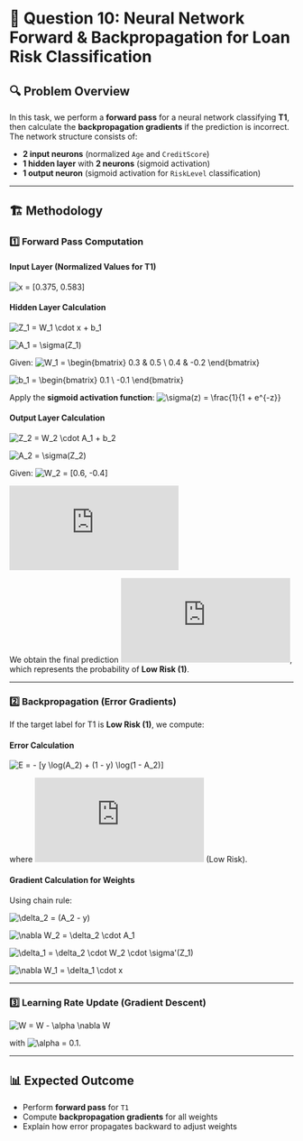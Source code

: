 # 📌 Question 10: Neural Network Forward & Backpropagation for Loan Risk Classification

## 🔍 Problem Overview
In this task, we perform a **forward pass** for a neural network classifying **T1**, then calculate the **backpropagation gradients** if the prediction is incorrect. The network structure consists of:
- **2 input neurons** (normalized `Age` and `CreditScore`)
- **1 hidden layer** with **2 neurons** (sigmoid activation)
- **1 output neuron** (sigmoid activation for `RiskLevel` classification)

---

## 🏗️ Methodology

### 1️⃣ Forward Pass Computation

#### **Input Layer (Normalized Values for T1)**
![x = [0.375, 0.583]](https://latex.codecogs.com/svg.latex?x%20=%20[0.375,%200.583])

#### **Hidden Layer Calculation**
![Z_1 = W_1 \cdot x + b_1](https://latex.codecogs.com/svg.latex?Z_1%20=%20W_1%20\cdot%20x%20+%20b_1)

![A_1 = \sigma(Z_1)](https://latex.codecogs.com/svg.latex?A_1%20=%20\sigma(Z_1))

Given:
![W_1 = \begin{bmatrix} 0.3 & 0.5 \\ 0.4 & -0.2 \end{bmatrix}](https://latex.codecogs.com/svg.latex?W_1%20=%20\begin{bmatrix}%200.3%20&%200.5%20\\%200.4%20&%20-0.2%20\end{bmatrix})

![b_1 = \begin{bmatrix} 0.1 \\ -0.1 \end{bmatrix}](https://latex.codecogs.com/svg.latex?b_1%20=%20\begin{bmatrix}%200.1%20\\%20-0.1%20\end{bmatrix})

Apply the **sigmoid activation function**:
![\sigma(z) = \frac{1}{1 + e^{-z}}](https://latex.codecogs.com/svg.latex?\sigma(z)%20=%20\frac{1}{1%20+%20e^{-z}})

#### **Output Layer Calculation**
![Z_2 = W_2 \cdot A_1 + b_2](https://latex.codecogs.com/svg.latex?Z_2%20=%20W_2%20\cdot%20A_1%20+%20b_2)

![A_2 = \sigma(Z_2)](https://latex.codecogs.com/svg.latex?A_2%20=%20\sigma(Z_2))

Given:
![W_2 = [0.6, -0.4]](https://latex.codecogs.com/svg.latex?W_2%20=%20[0.6,%20-0.4])

![b_2 = 0.2](https://latex.codecogs.com/svg.latex?b_2%20=%200.2)

We obtain the final prediction ![A_2](https://latex.codecogs.com/svg.latex?A_2), which represents the probability of **Low Risk (1)**.

---

### 2️⃣ Backpropagation (Error Gradients)
If the target label for T1 is **Low Risk (1)**, we compute:

#### **Error Calculation**
![E = - [y \log(A_2) + (1 - y) \log(1 - A_2)]](https://latex.codecogs.com/svg.latex?E%20=%20-%20[y%20\log(A_2)%20+%20(1%20-%20y)%20\log(1%20-%20A_2)])

where ![y = 1](https://latex.codecogs.com/svg.latex?y%20=%201) (Low Risk).

#### **Gradient Calculation for Weights**
Using chain rule:

![\delta_2 = (A_2 - y)](https://latex.codecogs.com/svg.latex?\delta_2%20=%20(A_2%20-%20y))

![\nabla W_2 = \delta_2 \cdot A_1](https://latex.codecogs.com/svg.latex?\nabla%20W_2%20=%20\delta_2%20\cdot%20A_1)

![\delta_1 = \delta_2 \cdot W_2 \cdot \sigma'(Z_1)](https://latex.codecogs.com/svg.latex?\delta_1%20=%20\delta_2%20\cdot%20W_2%20\cdot%20\sigma'(Z_1))

![\nabla W_1 = \delta_1 \cdot x](https://latex.codecogs.com/svg.latex?\nabla%20W_1%20=%20\delta_1%20\cdot%20x)

---

### 3️⃣ Learning Rate Update (Gradient Descent)
![W = W - \alpha \nabla W](https://latex.codecogs.com/svg.latex?W%20=%20W%20-%20\alpha%20\nabla%20W)

with ![\alpha = 0.1](https://latex.codecogs.com/svg.latex?\alpha%20=%200.1).

---

## 📊 Expected Outcome
- Perform **forward pass** for `T1`
- Compute **backpropagation gradients** for all weights
- Explain how error propagates backward to adjust weights
